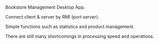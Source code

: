 Bookstore Management Desktop App.

Connect client & server by RMI (port server).

Simple functions such as statistics and product management.

There are still many shortcomings in processing speed and operations.
